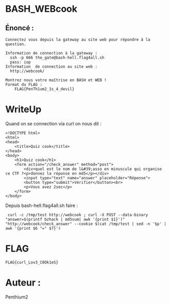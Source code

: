 # BASH_WEBcook

## Énoncé :

    Connectez vous depuis la gateway au site web pour répondre à la question.

    Information de connection à la gateway : 
      ssh -p 666 the_gate@bash-hell.flag4all.sh
      pass: iop
    Information  de connection au site web :
      http://webcook/

    Montrez nous votre maîtrise en BASH et WEB !
    Format du FLAG : 
        FLAG{PenTh1um2_1s_4_devil}

# WriteUp

Quand on se connection via curl on nous dit : 

  ```
  <!DOCTYPE html>
  <html>
  <head>
      <title>Quiz cook</title>
  </head>
  <body>
      <h1>Quiz cook</h1>
      <form action="/check_answer" method="post">
          <div>quel est le nom de l&#39;asso en minuscule qui organise ce CTF ?<p>donnez la réponse en md5</p></div>
          <input type="text" name="answer" placeholder="Réponse">
          <button type="submit">Vérifier</button><br>
          <p>Vous avez 2sec</p>
      </form>
  </body>
  ``````
Depuis bash-hell.flag4all.sh faire : 

     curl -c /tmp/test http://webcook ; curl -X POST --data-binary "answer=$(printf bzhack | md5sum| awk '{print $1}')" "http://webcook/check_answer" --cookie $(cat /tmp/test | sed -n '$p' | awk '{print $6 "=" $7}')
    
# FLAG

    FLAG{curl_Lov3_C0Ok1eS}


# Auteur : 

Penthium2
